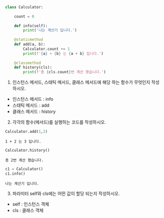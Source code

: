 

```python
class Calculator:
    
    count = 0
    
    def info(self):
        print('나는 계산기 입니다.')
        
    @staticmethod
    def add(a, b):
        Calculator.count += 1
        print(f'{a} + {b} 는 {a + b} 입니다.')
    
    @classmethod
    def history(cls):
        print(f'총 {cls.count}번 계산 했습니다.')
```

1. 인스턴스 메서드, 스태틱 메서드, 클래스 메서드에 해당 하는 함수가 무엇인지 작성하시오.

* 인스턴스 메서드 : info
* 스태틱 메서드 : add
* 클래스 메서드 : history

2. 각각의 함수(메서드)를 실행하는 코드를 작성하시오.


```python
Calculator.add(1,2)
```

    1 + 2 는 3 입니다.
    


```python
Calculator.history()
```

    총 2번 계산 했습니다.
    


```python
c1 = Calculator()
c1.info()
```

    나는 계산기 입니다.
    

3. 파라미터 self와 cls에는 어떤 값이 할당 되는지 작성하시오.

* self : 인스턴스 객체
* cls : 클래스 객체


```python

```


```python

```


```python

```


```python

```
